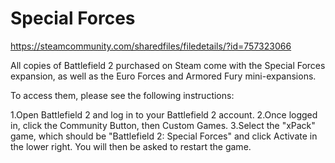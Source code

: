 # Special Forces
https://steamcommunity.com/sharedfiles/filedetails/?id=757323066

All copies of Battlefield 2 purchased on Steam come with the Special Forces expansion, as well as the Euro Forces and Armored Fury mini-expansions.

To access them, please see the following instructions:

1.Open Battlefield 2 and log in to your Battlefield 2 account.
2.Once logged in, click the Community Button, then Custom Games.
3.Select the "xPack" game, which should be "Battlefield 2: Special Forces" and click Activate in the lower right. You will then be asked to restart the game.

